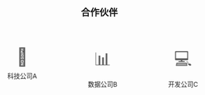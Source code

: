 ﻿---
layout: home
hero:
  name: Spring Log Doc
  text: Spring Agent 监控平台
  tagline: 智能监控与优化 Spring 应用的一站式解决方案
  image:
    src: /logo.png
    alt: Spring Logo
  actions:
    - theme: brand
      text: 快速开始
      link: /guide/
    - theme: alt
      text: 查看演示
      link: /examples/
head:
  - - meta
    - name: keywords
      content: spring, java, spring boot, agent, 监控, 日志分析, 性能优化, AI, 智能监控
  - - meta
    - name: description
      content: 利用Agent技术智能监控Spring应用，快速分析日志和代码，高效定制修复方案
features:
  - icon: 📊
    title: 智能监控
    details: 基于Agent技术的全方位监控，实时掌握应用状态，自动预警潜在问题
    link: /guide/
  - icon: 🔍
    title: 日志智能分析
    details: 快速定位异常日志，智能分析根因，提供精准修复建议
    link: /practice/log-analysis
  - icon: 🚀
    title: 性能优化
    details: 自动识别性能瓶颈，提供定制化优化方案，提升应用响应速度
    link: /advanced/performance
  - icon: 💾
    title: 内存管理
    details: 监控内存使用情况，识别内存泄漏，优化GC策略，提高应用稳定性
    link: /advanced/memory
  - icon: 🤖
    title: AI 问答
    details: 基于MCP协议的实时问答，快速解答Spring相关问题，辅助开发调试
    link: /guide/ai-assistant
  - icon: 📈
    title: 可视化报告
    details: 生成全面的性能分析报告，为Spring AI项目提供Agent优化建议
    link: /practice/reports

footer: 
  license:
    text: MIT License
    link: https://opensource.org/licenses/MIT
  copyright: Copyright © 2023-present Spring Log Doc
---

<style>
:root {
  --vp-home-hero-name-color: transparent;
  --vp-home-hero-name-background: linear-gradient(120deg, #0ea5e9 30%, #38bdf8);
  --vp-home-hero-image-background-image: linear-gradient(to bottom right, rgba(14, 165, 233, 0.8), rgba(56, 189, 248, 0.8));
  --vp-home-hero-image-filter: blur(72px);
}

.VPFeature {
  transition: transform 0.3s, box-shadow 0.3s;
}

.VPFeature:hover {
  transform: translateY(-5px);
  box-shadow: 0 10px 20px rgba(0, 0, 0, 0.1);
}

/* 合作伙伴滚动样式 */
.partners-section {
  margin: 4rem 0;
  text-align: center;
}

.partners-section h2 {
  margin-bottom: 2rem;
}

.partners-container {
  position: relative;
  overflow: hidden;
  padding: 1rem 0;
  margin: 0 auto;
}

.partners-container::before,
.partners-container::after {
  content: '';
  position: absolute;
  top: 0;
  width: 100px;
  height: 100%;
  z-index: 1;
  pointer-events: none;
}

.partners-container::before {
  left: 0;
  background: linear-gradient(to right, var(--vp-c-bg), transparent);
}

.partners-container::after {
  right: 0;
  background: linear-gradient(to left, var(--vp-c-bg), transparent);
}

.partners-scroll {
  display: flex;
  animation: scrollPartners 30s linear infinite;
  gap: 2rem;
}

.partner-item {
  flex: 0 0 auto;
  display: flex;
  flex-direction: column;
  align-items: center;
  padding: 1rem;
  min-width: 120px;
}

.partner-logo {
  font-size: 2.5rem;
  margin-bottom: 0.5rem;
  opacity: 0.7;
  transition: opacity 0.3s, transform 0.3s;
}

.partner-name {
  font-size: 0.9rem;
  color: var(--vp-c-text-2);
}

.partner-item:hover .partner-logo {
  opacity: 1;
  transform: scale(1.1);
}

@keyframes scrollPartners {
  0% {
    transform: translateX(0);
  }
  100% {
    transform: translateX(calc(-50%));
  }
}
</style>

<div class="partners-section">
  <h2>合作伙伴</h2>
  <div class="partners-container">
    <div class="partners-scroll">
      <div class="partner-item">
        <div class="partner-logo">🏢</div>
        <div class="partner-name">科技公司A</div>
      </div>
      <div class="partner-item">
        <div class="partner-logo">📊</div>
        <div class="partner-name">数据公司B</div>
      </div>
      <div class="partner-item">
        <div class="partner-logo">💻</div>
        <div class="partner-name">开发公司C</div>
      </div>
      <div class="partner-item">
        <div class="partner-logo">☁️</div>
        <div class="partner-name">云服务D</div>
      </div>
      <div class="partner-item">
        <div class="partner-logo">🔒</div>
        <div class="partner-name">安全公司E</div>
      </div>
      <div class="partner-item">
        <div class="partner-logo">📚</div>
        <div class="partner-name">教育机构F</div>
      </div>
      <div class="partner-item">
        <div class="partner-logo">📈</div>
        <div class="partner-name">咨询公司G</div>
      </div>
      <div class="partner-item">
        <div class="partner-logo">📡</div>
        <div class="partner-name">通讯公司H</div>
      </div>
      <!-- 复制一遍实现无缝滚动 -->
      <div class="partner-item">
        <div class="partner-logo">🏢</div>
        <div class="partner-name">科技公司A</div>
      </div>
      <div class="partner-item">
        <div class="partner-logo">📊</div>
        <div class="partner-name">数据公司B</div>
      </div>
      <div class="partner-item">
        <div class="partner-logo">💻</div>
        <div class="partner-name">开发公司C</div>
      </div>
      <div class="partner-item">
        <div class="partner-logo">☁️</div>
        <div class="partner-name">云服务D</div>
      </div>
      <div class="partner-item">
        <div class="partner-logo">🔒</div>
        <div class="partner-name">安全公司E</div>
      </div>
      <div class="partner-item">
        <div class="partner-logo">📚</div>
        <div class="partner-name">教育机构F</div>
      </div>
      <div class="partner-item">
        <div class="partner-logo">📈</div>
        <div class="partner-name">咨询公司G</div>
      </div>
      <div class="partner-item">
        <div class="partner-logo">📡</div>
        <div class="partner-name">通讯公司H</div>
      </div>
    </div>
  </div>
</div> 